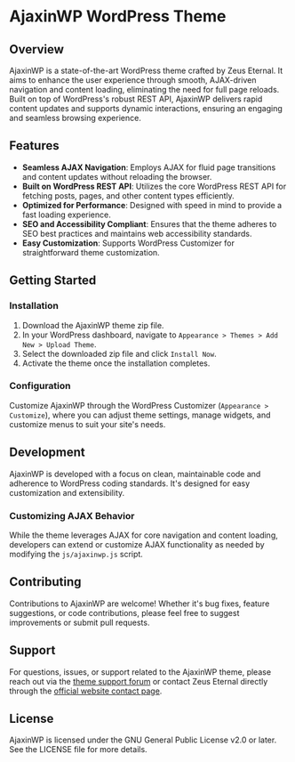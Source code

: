 # AjaxinWP WordPress Theme

## Overview

AjaxinWP is a state-of-the-art WordPress theme crafted by Zeus Eternal. It aims to enhance the user experience through smooth, AJAX-driven navigation and content loading, eliminating the need for full page reloads. Built on top of WordPress's robust REST API, AjaxinWP delivers rapid content updates and supports dynamic interactions, ensuring an engaging and seamless browsing experience.

## Features

- **Seamless AJAX Navigation**: Employs AJAX for fluid page transitions and content updates without reloading the browser.
- **Built on WordPress REST API**: Utilizes the core WordPress REST API for fetching posts, pages, and other content types efficiently.
- **Optimized for Performance**: Designed with speed in mind to provide a fast loading experience.
- **SEO and Accessibility Compliant**: Ensures that the theme adheres to SEO best practices and maintains web accessibility standards.
- **Easy Customization**: Supports WordPress Customizer for straightforward theme customization.

## Getting Started

### Installation

1. Download the AjaxinWP theme zip file.
2. In your WordPress dashboard, navigate to `Appearance > Themes > Add New > Upload Theme`.
3. Select the downloaded zip file and click `Install Now`.
4. Activate the theme once the installation completes.

### Configuration

Customize AjaxinWP through the WordPress Customizer (`Appearance > Customize`), where you can adjust theme settings, manage widgets, and customize menus to suit your site's needs.

## Development

AjaxinWP is developed with a focus on clean, maintainable code and adherence to WordPress coding standards. It's designed for easy customization and extensibility.

### Customizing AJAX Behavior

While the theme leverages AJAX for core navigation and content loading, developers can extend or customize AJAX functionality as needed by modifying the `js/ajaxinwp.js` script.

## Contributing

Contributions to AjaxinWP are welcome! Whether it's bug fixes, feature suggestions, or code contributions, please feel free to suggest improvements or submit pull requests.

## Support

For questions, issues, or support related to the AjaxinWP theme, please reach out via the [theme support forum] or contact Zeus Eternal directly through the [official website contact page].

## License

AjaxinWP is licensed under the GNU General Public License v2.0 or later. See the LICENSE file for more details.

[theme support forum]: # "Insert support forum URL here"
[official website contact page]: # "Insert contact page URL here"

